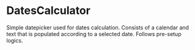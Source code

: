 DatesCalculator
===============

Simple datepicker used for dates calculation. Consists of a calendar and text that is populated according to a selected date. Follows pre-setup logics.
